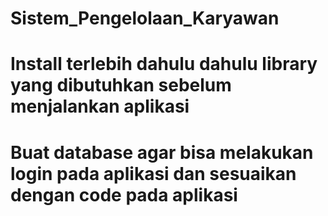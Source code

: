 # Sistem_Pengelolaan_Karyawan

# Install terlebih dahulu dahulu library yang dibutuhkan sebelum menjalankan aplikasi

# Buat database agar bisa melakukan login pada aplikasi dan sesuaikan dengan code pada aplikasi
